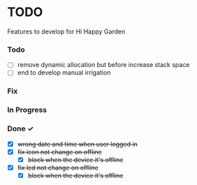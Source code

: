 # TODO

Features to develop for Hi Happy Garden

### Todo

- [ ] remove dynamic allocation but before increase stack space 
- [ ] end to develop manual irrigation

### Fix


### In Progress

### Done ✓
- [x] ~~wrong date and time when user logged in~~
- [x] ~~fix icon not change on offline~~
  - [x] ~~block when the device it's offline~~
- [x] ~~fix led not change on offline~~
  - [x] ~~block when the device it's offline~~